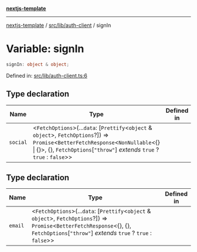 [**nextjs-template**](../../../../README.md)

---

[nextjs-template](../../../../README.md) / [src/lib/auth-client](../README.md) / signIn

# Variable: signIn

```ts
signIn: object & object;
```

Defined in: [src/lib/auth-client.ts:6](https://github.com/Its-Satyajit/nextjs-template/blob/a020f2e64682696d16eea8be5c54d400aa09764e/src/lib/auth-client.ts#L6)

## Type declaration

| Name     | Type                                                                                                                                                                                                                                | Defined in |
| -------- | ----------------------------------------------------------------------------------------------------------------------------------------------------------------------------------------------------------------------------------- | ---------- |
| `social` | \<`FetchOptions`\>(...`data`: \[`Prettify`\<`object` & `object`\>, `FetchOptions`?\]) => `Promise`\<`BetterFetchResponse`\<`NonNullable`\<\{\} \| \{\}\>, \{\}, `FetchOptions`\[`"throw"`\] _extends_ `true` ? `true` : `false`\>\> |            |

## Type declaration

| Name    | Type                                                                                                                                                                                                       | Defined in |
| ------- | ---------------------------------------------------------------------------------------------------------------------------------------------------------------------------------------------------------- | ---------- |
| `email` | \<`FetchOptions`\>(...`data`: \[`Prettify`\<`object` & `object`\>, `FetchOptions`?\]) => `Promise`\<`BetterFetchResponse`\<\{\}, \{\}, `FetchOptions`\[`"throw"`\] _extends_ `true` ? `true` : `false`\>\> |            |
